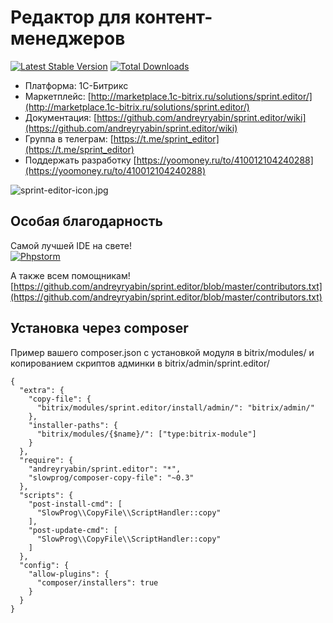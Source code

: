 # Редактор для контент-менеджеров #

[![Latest Stable Version](https://poser.pugx.org/andreyryabin/sprint.editor/v/stable.svg)](https://packagist.org/packages/andreyryabin/sprint.editor/)
[![Total Downloads](https://img.shields.io/packagist/dt/andreyryabin/sprint.editor.svg?style=flat)](https://packagist.org/packages/andreyryabin/sprint.editor)

* Платформа: 1С-Битрикс
* Маркетплейс: [http://marketplace.1c-bitrix.ru/solutions/sprint.editor/](http://marketplace.1c-bitrix.ru/solutions/sprint.editor/)
* Документация: [https://github.com/andreyryabin/sprint.editor/wiki](https://github.com/andreyryabin/sprint.editor/wiki)
* Группа в телеграм: [https://t.me/sprint_editor](https://t.me/sprint_editor)
* Поддержать разработку [https://yoomoney.ru/to/410012104240288](https://yoomoney.ru/to/410012104240288)

  
![sprint-editor-icon.jpg](https://bitbucket.org/repo/adr668/images/1541013359-sprint-editor-icon.jpg)



Особая благодарность
-------------------------
Самой лучшей IDE на свете!\
[![Phpstorm](https://raw.githubusercontent.com/wiki/andreyryabin/sprint.migration/assets/phpstorm.png)](https://www.jetbrains.com/?from=sprint.migration)

А также всем помощникам!\
[https://github.com/andreyryabin/sprint.editor/blob/master/contributors.txt](https://github.com/andreyryabin/sprint.editor/blob/master/contributors.txt)


Установка через composer
-------------------------
Пример вашего composer.json с установкой модуля в bitrix/modules/ 
и копированием скриптов админки в bitrix/admin/sprint.editor/
```
{
  "extra": {
    "copy-file": {
      "bitrix/modules/sprint.editor/install/admin/": "bitrix/admin/"
    },
    "installer-paths": {
      "bitrix/modules/{$name}/": ["type:bitrix-module"]
    }
  },
  "require": {
    "andreyryabin/sprint.editor": "*",
    "slowprog/composer-copy-file": "~0.3"
  },
  "scripts": {
    "post-install-cmd": [
      "SlowProg\\CopyFile\\ScriptHandler::copy"
    ],
    "post-update-cmd": [
      "SlowProg\\CopyFile\\ScriptHandler::copy"
    ]
  },
  "config": {
    "allow-plugins": {
      "composer/installers": true
    }
  }
}
```
